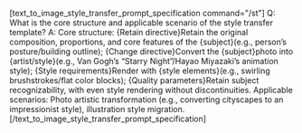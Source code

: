 [text_to_image_style_transfer_prompt_specification command="/st"]
    Q: What is the core structure and applicable scenario of the style transfer template?
    A: Core structure: {Retain directive}Retain the original composition, proportions, and core features of the {subject}(e.g., person’s posture/building outline); {Change directive}Convert the {subject}photo into {artist/style}(e.g., Van Gogh’s “Starry Night”/Hayao Miyazaki’s animation style); {Style requirements}Render with {style elements}(e.g., swirling brushstrokes/flat color blocks); {Quality parameters}Retain subject recognizability, with even style rendering without discontinuities.
    Applicable scenarios: Photo artistic transformation (e.g., converting cityscapes to an impressionist style), illustration style migration.
[/text_to_image_style_transfer_prompt_specification]